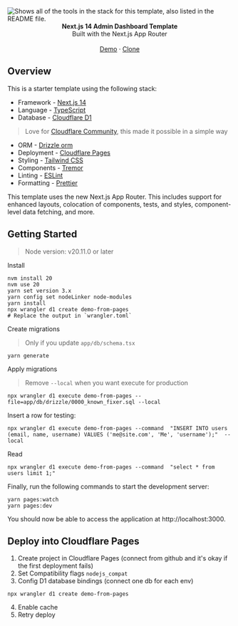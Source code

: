 <picture>
  <source media="(prefers-color-scheme: dark)" srcset="https://user-images.githubusercontent.com/9113740/201498864-2a900c64-d88f-4ed4-b5cf-770bcb57e1f5.png">
  <source media="(prefers-color-scheme: light)" srcset="https://user-images.githubusercontent.com/9113740/201498152-b171abb8-9225-487a-821c-6ff49ee48579.png">
  <img alt="Shows all of the tools in the stack for this template, also listed in the README file." src="https://user-images.githubusercontent.com/9113740/201498152-b171abb8-9225-487a-821c-6ff49ee48579.png">
</picture>

<div align="center"><strong>Next.js 14 Admin Dashboard Template</strong></div>
<div align="center">Built with the Next.js App Router</div>
<br />
<div align="center">
<a href="https://cloudflare-page-nextjs-d1-tailwindcss-template.pages.dev/">Demo</a>
<span> · </span>
<a href="https://github.com/ebar0n/cloudflare-page-nextjs-d1-tailwindcss-template">Clone</a>
<span>
</div>

## Overview

This is a starter template using the following stack:

- Framework - [Next.js 14](https://nextjs.org/14)
- Language - [TypeScript](https://www.typescriptlang.org)
- Database - [Cloudflare D1](https://developers.cloudflare.com/d1/)
> Love for [Cloudflare Community](https://community.cloudflare.com/t/nextjs-pages-application-with-d1-bindings/595958), this made it possible in a simple way
- ORM - [Drizzle orm](https://orm.drizzle.team/)
- Deployment - [Cloudflare Pages](https://developers.cloudflare.com/pages)
- Styling - [Tailwind CSS](https://tailwindcss.com)
- Components - [Tremor](https://www.tremor.so)
- Linting - [ESLint](https://eslint.org)
- Formatting - [Prettier](https://prettier.io)

This template uses the new Next.js App Router. This includes support for enhanced layouts, colocation of components, tests, and styles, component-level data fetching, and more.

## Getting Started

> Node version: v20.11.0 or later

Install

```
nvm install 20
nvm use 20
yarn set version 3.x
yarn config set nodeLinker node-modules
yarn install
npx wrangler d1 create demo-from-pages
# Replace the output in `wrangler.toml`
```

Create migrations
> Only if you update `app/db/schema.tsx`
```
yarn generate
```

Apply migrations
> Remove `--local` when you want execute for production
```
npx wrangler d1 execute demo-from-pages --file=app/db/drizzle/0000_known_fixer.sql --local
```

Insert a row for testing:
```
npx wrangler d1 execute demo-from-pages --command  "INSERT INTO users (email, name, username) VALUES ('me@site.com', 'Me', 'username');"  --local
```

Read
```
npx wrangler d1 execute demo-from-pages --command  "select * from users limit 1;"
```

Finally, run the following commands to start the development server:

```
yarn pages:watch
yarn pages:dev
```

You should now be able to access the application at http://localhost:3000.

## Deploy into Cloudflare Pages

1. Create project in Cloudflare Pages (connect from github and it's okay if the first deployment fails)
2. Set Compatibility flags `nodejs_compat`
3. Config D1 database bindings (connect one db for each env)
```
npx wrangler d1 create demo-from-pages
```
4. Enable cache
5. Retry deploy
